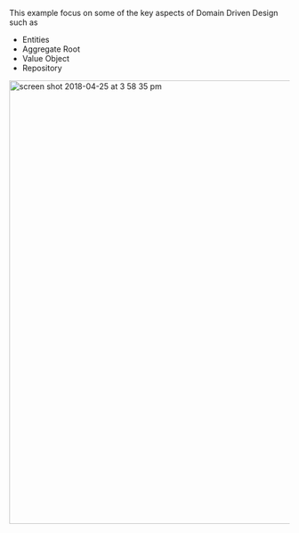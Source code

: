 This example focus on some of the key aspects of Domain Driven Design such as
- Entities
- Aggregate Root
- Value Object
- Repository

<img width="796" alt="screen shot 2018-04-25 at 3 58 35 pm" src="https://user-images.githubusercontent.com/23295769/39240507-97fa5ab2-48a1-11e8-8a3f-b000471bf40a.png">
